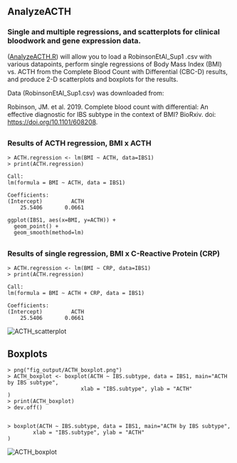 ## AnalyzeACTH
### Single and multiple regressions, and scatterplots for clinical bloodwork and gene expression data.
([AnalyzeACTH.R](../AnalyzeACTH-master/scripts/AnalyzeACTH.R)) will allow you to load a RobinsonEtAl_Sup1 .csv with various datapoints, perform single regressions of Body Mass Index (BMI) vs. ACTH from the Complete Blood Count with Differential (CBC-D) results, and produce 2-D scatterplots and boxplots for the results. 

Data (RobinsonEtAl_Sup1.csv) was downloaded from: 

Robinson, JM. et al. 2019. Complete blood count with differential: An effective diagnostic for IBS subtype in the context of BMI? BioRxiv. doi: https://doi.org/10.1101/608208.

##
### Results of ACTH regression, BMI x ACTH
```
> ACTH.regression <- lm(BMI ~ ACTH, data=IBS1)
> print(ACTH.regression)

Call:
lm(formula = BMI ~ ACTH, data = IBS1)

Coefficients:
(Intercept)         ACTH  
    25.5406       0.0661  
```
```
ggplot(IBS1, aes(x=BMI, y=ACTH)) +
  geom_point() +    
  geom_smooth(method=lm) 
```
##
### Results of single regression, BMI x C-Reactive Protein (CRP)
```
> ACTH.regression <- lm(BMI ~ CRP, data=IBS1)
> print(ACTH.regression)

Call:
lm(formula = BMI ~ ACTH + CRP, data = IBS1)

Coefficients:
(Intercept)         ACTH  
    25.5406       0.0661  

```

![ACTH_scatterplot](../AnalyzeACTH/fig_output/ACTH_scatterplot.png?sanitize=true)

##
##
## Boxplots
```
> png("fig_output/ACTH_boxplot.png")
> ACTH_boxplot <- boxplot(ACTH ~ IBS.subtype, data = IBS1, main="ACTH by IBS subtype", 
                       xlab = "IBS.subtype", ylab = "ACTH"
)
> print(ACTH_boxplot)
> dev.off()


> boxplot(ACTH ~ IBS.subtype, data = IBS1, main="ACTH by IBS subtype", 
        xlab = "IBS.subtype", ylab = "ACTH"
)

```
![ACTH_boxplot](../AnalyzeACTH/fig_output/ACTH_boxplot.png?sanitize=true)
